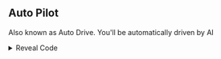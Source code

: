 ## Auto Pilot

Also known as Auto Drive. You'll be automatically driven by AI

<details>
<summary>Reveal Code</summary>

```powerpc
C203AA3C 00000002
38000001 98030298
88630298 00000000
```
</details>